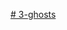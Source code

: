 [# 3-ghosts
](https://docs.google.com/document/d/1iSn5fV2Yy4bn08pd5VjGfsyTixt3DQIzbpYu_w4_upc/edit?tab=t.evc3b3gwf1a)
